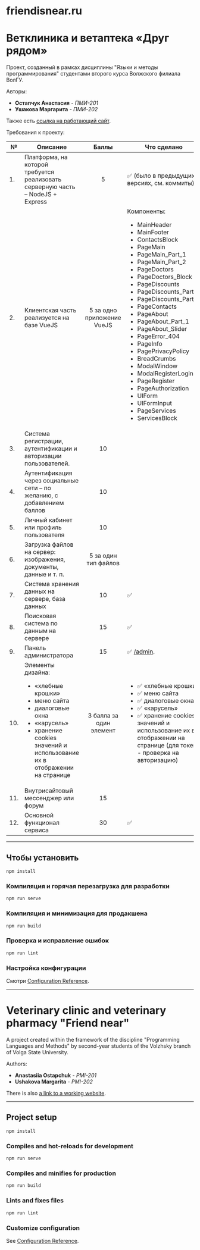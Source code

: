 # friendisnear.ru

# Ветклиника и ветаптека «Друг рядом»

Проект, созданный в рамках дисциплины "Языки и методы программирования"
студентами второго курса Волжского филиала ВолГУ.

Авторы:

* **Остапчук Анастасия** - *ПМИ-201*
* **Ушакова Маргарита** - *ПМИ-202*

Также есть [ссылка на работающий сайт](https://friendisnear.herokuapp.com).

Требования к проекту:

| №    | Описание                                                                                                                                                                                              |           Баллы            | Что сделано                                                                                                                                                                                                                                                                                                                                                                                                                                                                                                                                                                                                                                   |
|------|-------------------------------------------------------------------------------------------------------------------------------------------------------------------------------------------------------|:--------------------------:|-----------------------------------------------------------------------------------------------------------------------------------------------------------------------------------------------------------------------------------------------------------------------------------------------------------------------------------------------------------------------------------------------------------------------------------------------------------------------------------------------------------------------------------------------------------------------------------------------------------------------------------------------|
| 1.   | Платформа, на которой требуется реализовать серверную часть – NodeJS + Express                                                                                                                        |             5              | :white_check_mark: (было в предыдущих версиях, см. коммиты)                                                                                                                                                                                                                                                                                                                                                                                                                                                                                                                                                                                   |
| 2.   | Клиентская часть реализуется на базе VueJS                                                                                                                                                            | 5 за одно приложение VueJS | Компоненты:<br><ul><li>MainHeader</li><li>MainFooter</li><li>ContactsBlock</li><li>PageMain</li><li>PageMain_Part_1</li><li>PageMain_Part_2</li><li>PageDoctors</li><li>PageDoctors_Block</li><li>PageDiscounts</li><li>PageDiscounts_Part_1</li><li>PageDiscounts_Part_2</li><li>PageContacts</li><li>PageAbout</li><li>PageAbout_Part_1</li><li>PageAbout_Slider</li><li>PageError_404</li><li>PageInfo</li><li>PagePrivacyPolicy</li><li>BreadCrumbs</li><li>ModalWindow</li><li>ModalRegisterLogin</li><li>PageRegister</li><li>PageAuthorization</li><li>UIForm</li><li>UIFormInput</li><li>PageServices</li><li>ServicesBlock</li></ul> |
| 3.   | Система регистрации, аутентификации и авторизации пользователей.                                                                                                                                      |             10             |                                                                                                                                                                                                                                                                                                                                                                                                                                                                                                                                                                                                                                               |
| 4.   | Аутентификация через социальные сети – по желанию, с добавлением баллов                                                                                                                               |             10             |                                                                                                                                                                                                                                                                                                                                                                                                                                                                                                                                                                                                                                               |
| 5.   | Личный кабинет или профиль пользователя                                                                                                                                                               |             10             |                                                                                                                                                                                                                                                                                                                                                                                                                                                                                                                                                                                                                                               |
| 6.   | Загрузка файлов на сервер: изображения, документы, данные и т. п.                                                                                                                                     |    5 за один тип файлов    |                                                                                                                                                                                                                                                                                                                                                                                                                                                                                                                                                                                                                                               |
| 7.   | Система хранения данных на сервере, база данных                                                                                                                                                       |             10             | :white_check_mark:                                                                                                                                                                                                                                                                                                                                                                                                                                                                                                                                                                                                                                              |
| 8.   | Поисковая система по данным на сервере                                                                                                                                                                |             15             | :white_check_mark:                                                                                                                                                                                                                                                                                                                                                                                                                                                                                                                                                                                                                                              |
| 9.   | Панель администратора                                                                                                                                                                                 |             15             | :white_check_mark: [/admin](https://friendisnear.herokuapp.com/admin).                                                                                                                                                                                                                                                                                                                                                                                                                                                                                                                                                                        |
| 10.  | Элементы дизайна: <br><ul><li>«хлебные крошки»</li><li>меню сайта</li><li>диалоговые окна</li><li>«карусель»</li><li>хранение cookies значений и использование их в отображении на странице</li></ul> |  3 балла за один элемент   | <ul><li> :white_check_mark: «хлебные крошки»</li><li> :white_check_mark: меню сайта</li><li> :white_check_mark: диалоговые окна</li><li> :white_check_mark: «карусель»</li><li> :white_check_mark: хранение cookies значений и использование их в отображении на странице (для токена - проверка на авторизацию)</li></ul>                                                                                                                                                                                                                                                                                                                    |
| 11.  | Внутрисайтовый мессенджер или форум                                                                                                                                                                   |             15             |                                                                                                                                                                                                                                                                                                                                                                                                                                                                                                                                                                                                                                               |
| 12.  | Основной функционал сервиса                                                                                                                                                                           |             30             | :white_check_mark:                                                                                                                                                                                                                                                                                                                                                                                                                                                                                                                                                                                                                            |

---

## Чтобы установить
```
npm install
```

### Компиляция и горячая перезагрузка для разработки
```
npm run serve
```

### Компиляция и минимизация для продакшена
```
npm run build
```

### Проверка и исправление ошибок
```
npm run lint
```

### Настройка конфигурации
Смотри [Configuration Reference](https://cli.vuejs.org/config/).

---

# Veterinary clinic and veterinary pharmacy "Friend near"

A project created within the framework of the discipline "Programming Languages and Methods"
by second-year students of the Volzhsky branch of Volga State University.

Authors:

* **Anastasiia Ostapchuk** - *PMI-201*
* **Ushakova Margarita** - *PMI-202*

There is also [a link to a working website](https://friendisnear.herokuapp.com).

---

## Project setup
```
npm install
```

### Compiles and hot-reloads for development
```
npm run serve
```

### Compiles and minifies for production
```
npm run build
```

### Lints and fixes files
```
npm run lint
```

### Customize configuration
See [Configuration Reference](https://cli.vuejs.org/config/).
